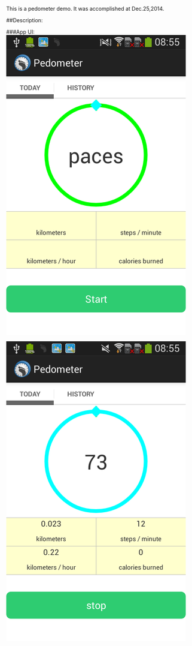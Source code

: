 
This is a pedometer demo. It was accomplished at Dec.25,2014.

##Description:

###App UI:
![App not start](/image/not_start.png)

![App start](/image/start.png)

